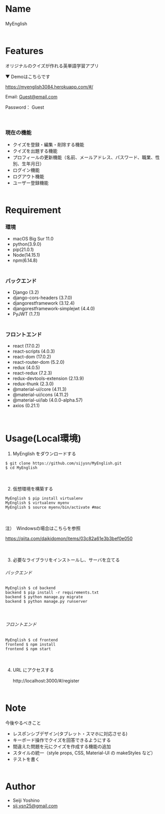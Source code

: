 # Name

MyEnglish　<br>
　
# Features

オリジナルのクイズが作れる英単語学習アプリ

▼ Demoはこちらです

https://myenglish3084.herokuapp.com/#/


Email: Guest@email.com  
  
Password： Guest

　

### 現在の機能

- クイズを登録・編集・削除する機能
- クイズを出題する機能
- プロフィールの更新機能（名前、メールアドレス、パスワード、職業、性別、生年月日）
- ログイン機能
- ログアウト機能
- ユーザー登録機能　<br>
　
# Requirement

### 環境

- macOS Big Sur 11.0
- python(3.9.0)
- pip(21.0.1)
- Node(14.15.1)
- npm(6.14.8)  
　
### バックエンド
- Django (3.2)
- django-cors-headers (3.7.0)
- djangorestframework (3.12.4)
- djangorestframework-simplejwt (4.4.0)
- PyJWT (1.7.1)  
　
### フロントエンド
- react (17.0.2)
- react-scripts (4.0.3)
- react-dom (17.0.2)
- react-router-dom (5.2.0)
- redux (4.0.5)
- react-redux (7.2.3)
- redux-devtools-extension (2.13.9)
- redux-thunk (2.3.0)
- @material-ui/core (4.11.3)
- @material-ui/icons (4.11.2)
- @material-ui/lab (4.0.0-alpha.57)
- axios (0.21.1)

　

# Usage(Local環境)

1. MyEnglish をダウンロードする
```shell
$ git clone https://github.com/sijysn/MyEnglish.git
$ cd MyEnglish
```
　  

2. 仮想環境を構築する
```shell
MyEnglish $ pip install virtualenv
MyEnglish $ virtualenv myenv
MyEnglish $ source myenv/bin/activate #mac
```

　

注）　Windowsの場合はこちらを参照  

   https://qiita.com/daikidomon/items/03c82a61e3b3bef0e050  

　  

3. 必要なライブラリをインストールし、サーバを立てる
###### バックエンド

```shell
MyEnglish $ cd backend
backend $ pip install -r requirements.txt
backend $ python manage.py migrate
backend $ python manage.py runserver
```  
　
###### フロントエンド

```shell
MyEnglish $ cd frontend
frontend $ npm install
frontend $ npm start
```  
　  

4. URL にアクセスする  

   http://localhost:3000/#/register　<br>
　
# Note

今後やるべきこと

- レスポンシブデザイン(タブレット・スマホに対応させる)
- キーボード操作でクイズを回答できるようにする
- 間違えた問題を元にクイズを作成する機能の追加
- スタイルの統一（style props, CSS, Material-UI の makeStyles など）
- テストを書く　<br>
　
# Author

- Seiji Yoshino
- sij.ysn25@gmail.com
